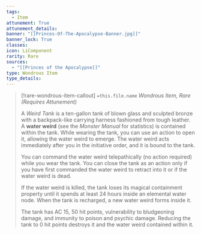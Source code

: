 ```yaml
---
tags:
  - Item
attunement: True
attunement_details: 
banner: "[[Princes-Of-The-Apocalypse-Banner.jpg]]"
banner_lock: True
classes:
icon: LiComponent
rarity: Rare
sources:
  - "[[Princes of the Apocalypse]]"
type: Wondrous Item
type_details: 
---
```

>[!rare-wondrous-item-callout] `=this.file.name`
>*Wondrous Item, Rare (Requires Attunement)*
>
>A *Weird Tank* is a ten-gallon tank of blown glass and sculpted bronze with a backpack-like carrying harness fashioned from tough leather. A **water weird** (see the *Monster Manual* for statistics) is contained within the tank. While wearing the tank, you can use an action to open it, allowing the water weird to emerge. The water weird acts immediately after you in the initiative order, and it is bound to the tank.
>
>You can command the water weird telepathically (no action required) while you wear the tank. You can close the tank as an action only if you have first commanded the water weird to retract into it or if the water weird is dead.
>
>If the water weird is killed, the tank loses its magical containment property until it spends at least 24 hours inside an elemental water node. When the tank is recharged, a new water weird forms inside it.
>
>The tank has AC 15, 50 hit points, vulnerability to bludgeoning damage, and immunity to poison and psychic damage. Reducing the tank to 0 hit points destroys it and the water weird contained within it.
>
>
